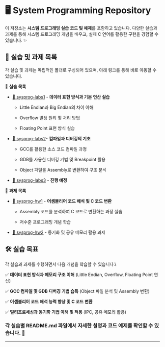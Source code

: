 # 🖥️ System Programming Repository

이 저장소는 **시스템 프로그래밍 실습 코드 및 예제**를 포함하고 있습니다. 다양한 실습과 과제를 통해 시스템 프로그래밍 개념을 배우고, 실제 C 언어를 활용한 구현을 경험할 수 있습니다. ✨

## 📂 실습 및 과제 목록
각 실습 및 과제는 독립적인 폴더로 구성되어 있으며, 아래 링크를 통해 바로 이동할 수 있습니다.

🔗 **실습 목록**
- [📝 sysprog-labs1](https://github.com/ansunho123/System-programming/tree/main/sysprog-labs1) - **데이터 표현 방식과 기본 연산 실습**

  - Little Endian과 Big Endian의 차이 이해
    
  - Overflow 발생 원리 및 처리 방법
    
  - Floating Point 표현 방식 실습
    
- [📝 sysprog-labs2](https://github.com/ansunho123/System-programming/tree/main/sysprog-labs2)- **컴파일과 디버깅의 기초**
  
  - GCC를 활용한 소스 코드 컴파일 과정
    
  - GDB를 사용한 디버깅 기법 및 Breakpoint 활용
    
  - Object 파일을 Assembly로 변환하여 구조 분석
    
- [📝 sysprog-labs3](https://github.com/ansunho123/System-programming/tree/main/sysprog-labs3) - **진행 예정**

🔗 **과제 목록**
- [📌 sysprog-hw1](https://github.com/ansunho123/System-programming/tree/main/sysprog-hw1)  - **어셈블리어 코드 해석 및 C 코드 변환**
  
  - Assembly 코드를 분석하여 C 코드로 변환하는 과정 실습
    
  - 저수준 프로그래밍 개념 학습
    
- [📌 sysprog-hw2](https://github.com/ansunho123/System-programming/tree/main/sysprog-hw2) - 동기화 및 공유 메모리 활용 과제

## 🛠️ 실습 목표
각 실습과 과제를 수행하면서 다음 개념을 학습할 수 있습니다:\

✅ **데이터 표현 방식과 메모리 구조 이해** (Little Endian, Overflow, Floating Point 연산)

✅ **GCC 컴파일 및 GDB 디버깅 기법 습득** (Object 파일 분석 및 Assembly 변환)

✅ **어셈블리어 코드 해석 능력 향상 및 C 코드 변환**

✅ **멀티프로세싱과 동기화 기법 이해 및 적용** (IPC, 공유 메모리 활용)



### 각 실습별 README.md 파일에서 **자세한 설명과 코드 예제**를 확인할 수 있습니다. 🚀

---
